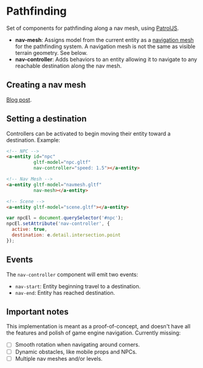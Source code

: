 # Pathfinding

Set of components for pathfinding along a nav mesh, using [PatrolJS](https://github.com/nickjanssen/PatrolJS/).

- **nav-mesh**: Assigns model from the current entity as a [navigation mesh](https://en.wikipedia.org/wiki/Navigation_mesh) for the pathfinding system. A navigation mesh is not the same as visible terrain geometry. See below.
- **nav-controller**: Adds behaviors to an entity allowing it to navigate to any reachable destination along the nav mesh.

## Creating a nav mesh

[Blog post](https://medium.com/@donmccurdy/creating-a-nav-mesh-for-a-webvr-scene-b3fdb6bed918).

## Setting a destination

Controllers can be activated to begin moving their entity toward a destination. Example:

```html
<!-- NPC -->
<a-entity id="npc"
          gltf-model="npc.gltf"
          nav-controller="speed: 1.5"></a-entity>

<!-- Nav Mesh -->
<a-entity gltf-model="navmesh.gltf"
          nav-mesh></a-entity>

<!-- Scene -->
<a-entity gltf-model="scene.gltf"></a-entity>
```

```js
var npcEl = document.querySelector('#npc');
npcEl.setAttribute('nav-controller', {
  active: true,
  destination: e.detail.intersection.point
});
```

## Events

The `nav-controller` component will emit two events:

- `nav-start`: Entity beginning travel to a destination.
- `nav-end`: Entity has reached destination.

## Important notes

This implementation is meant as a proof-of-concept, and doesn't have all the features and polish of game engine navigation. Currently missing:

- [ ] Smooth rotation when navigating around corners.
- [ ] Dynamic obstacles, like mobile props and NPCs.
- [ ] Multiple nav meshes and/or levels.
